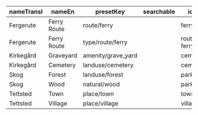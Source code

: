 |nameTransl|nameEn|presetKey|searchable|icon|tags0|tags1|tags2|tags3|tags4|geometryArea|geometryLine|geometryPoint|geometryVertex|geometryRelation|
| ------ | ------ | ------ | ------ | ------ | ------ | ------ | ------ | ------ | ------ | ------ | ------ | ------ | ------ | ------ |
|Fergerute|Ferry Route|route/ferry| |ferry|route=ferry| | | | | |line| | | |
|Fergerute|Ferry Route|type/route/ferry| |route-ferry|type=route|route=ferry| | | | | | | |relation|
|Kirkegård|Graveyard|amenity/grave_yard| |cemetery|amenity=grave_yard| | | | |area| |point| | |
|Kirkegård|Cemetery|landuse/cemetery| |cemetery|landuse=cemetery| | | | |area| |point|vertex| |
|Skog|Forest|landuse/forest| |park2|landuse=forest| | | | |area| |point| | |
|Skog|Wood|natural/wood| |park2|natural=wood| | | | |area| |point| | |
|Tettsted|Town|place/town| |town|place=town| | | | |area| |point| | |
|Tettsted|Village|place/village| |village|place=village| | | | |area| |point| | |
